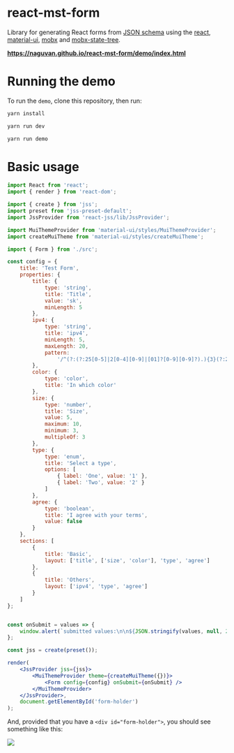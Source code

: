 # react-mst-form

Library for generating React forms from [JSON schema](https://json-schema.org/) using the [react](https://github.com/facebook/react), [material-ui](https://github.com/mui-org/material-ui), [mobx](https://github.com/mobxjs/mobx) and [mobx-state-tree](https://github.com/mobxjs/mobx-state-tree).

**https://naguvan.github.io/react-mst-form/demo/index.html**

# Running the demo

To run the `demo`, clone this repository, then run:

```bash
yarn install

yarn run dev

yarn run demo
```

# Basic usage

```jsx
import React from 'react';
import { render } from 'react-dom';

import { create } from 'jss';
import preset from 'jss-preset-default';
import JssProvider from 'react-jss/lib/JssProvider';

import MuiThemeProvider from 'material-ui/styles/MuiThemeProvider';
import createMuiTheme from 'material-ui/styles/createMuiTheme';

import { Form } from './src';

const config = {
    title: 'Test Form',
    properties: {
        title: {
            type: 'string',
            title: 'Title',
            value: 'sk',
            minLength: 5
        },
        ipv4: {
            type: 'string',
            title: 'ipv4',
            minLength: 5,
            maxLength: 20,
            pattern:
                '/^(?:(?:25[0-5]|2[0-4][0-9]|[01]?[0-9][0-9]?).){3}(?:25[0-5]|2[0-4][0-9]|[01]?[0-9][0-9]?)$/'
        },
        color: {
            type: 'color',
            title: 'In which color'
        },
        size: {
            type: 'number',
            title: 'Size',
            value: 5,
            maximum: 10,
            minimum: 3,
            multipleOf: 3
        },
        type: {
            type: 'enum',
            title: 'Select a type',
            options: [
                { label: 'One', value: '1' },
                { label: 'Two', value: '2' }
            ]
        },
        agree: {
            type: 'boolean',
            title: 'I agree with your terms',
            value: false
        }
    },
    sections: [
        {
            title: 'Basic',
            layout: ['title', ['size', 'color'], 'type', 'agree']
        },
        {
            title: 'Others',
            layout: ['ipv4', 'type', 'agree']
        }
    ]
};


const onSubmit = values => {
    window.alert(`submitted values:\n\n${JSON.stringify(values, null, 2)}`);
};

const jss = create(preset());

render(
    <JssProvider jss={jss}>
        <MuiThemeProvider theme={createMuiTheme({})}>
            <Form config={config} onSubmit={onSubmit} />
        </MuiThemeProvider>
    </JssProvider>,
    document.getElementById('form-holder')
);
```

And, provided that you have a `<div id="form-holder">`, you should see something like this:

![](https://raw.githubusercontent.com/naguvan/react-mst-form/master/demo/sections.png)
